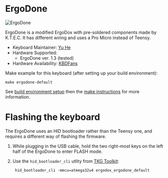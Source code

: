 ErgoDone
===

![ErgoDone](https://i.imgur.com/QERsQGQ.jpg)

ErgoDone is a modified ErgoDox with pre-soldered components made by K.T.E.C. It has different wiring and uses a Pro Micro instead of Teensy.

  - Keyboard Maintainer: [Yu He](http://github.com/yuhe00)
  - Hardware Supported: 
    - ErgoDone ver. 1.3 (tested)
  - Hardware Availability: [KBDFans](https://kbdfans.myshopify.com/collections/pcb/products/ergodone-keyboard-pcb-1pcs-free-shipping?variant=37178300237)

Make example for this keyboard (after setting up your build environment):

    make ergodone-default

See [build environment setup](https://docs.qmk.fm/build_environment_setup.html) then the [make instructions](https://docs.qmk.fm/make_instructions.html) for more information.

# Flashing the keyboard

The ErgoDone uses an HID bootloader rather than the Teensy one, and requires a different way of flashing the firmware.

1. While plugging in the USB cable, hold the two right-most keys on the left half of the ErgoDone to enter FLASH mode.
2. Use the `hid_bootloader_cli` utlity from [TKG Toolkit](https://github.com/kairyu/tkg-toolkit):
   
        hid_bootloader_cli -mmcu=atmega32u4 ergodox_ergodone_default
